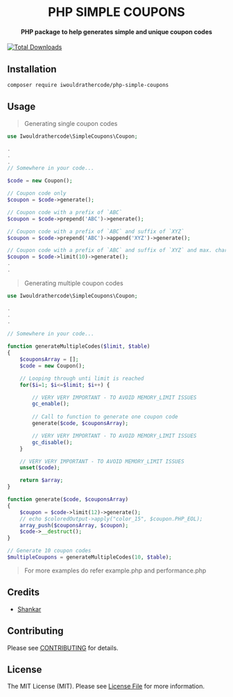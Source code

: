 <h1 align="center">
  PHP SIMPLE COUPONS
  <br>
</h1>
<h4 align="center">
    PHP package to help generates simple and unique coupon codes
</h4>

[![Total Downloads](https://img.shields.io/packagist/dt/iwouldrathercode/php-simple-coupons.svg?style=flat-square)](https://packagist.org/packages/iwouldrathercode/php-simple-coupons)

## Installation
```bash
composer require iwouldrathercode/php-simple-coupons
```

## Usage

> Generating single coupon codes
```php
use Iwouldrathercode\SimpleCoupons\Coupon;

.
.
.
// Somewhere in your code...

$code = new Coupon();

// Coupon code only
$coupon = $code->generate();

// Coupon code with a prefix of `ABC`
$coupon = $code->prepend('ABC')->generate();

// Coupon code with a prefix of `ABC` and suffix of `XYZ`
$coupon = $code->prepend('ABC')->append('XYZ')->generate();

// Coupon code with a prefix of `ABC` and suffix of `XYZ` and max. char. length as - 10
$coupon = $code->limit(10)->generate();
.
.
```

> Generating multiple coupon codes
```php
use Iwouldrathercode\SimpleCoupons\Coupon;

.
.
.

// Somewhere in your code...

function generateMultipleCodes($limit, $table)
{
    $couponsArray = [];
    $code = new Coupon();

    // Looping through unti limit is reached
    for($i=1; $i<=$limit; $i++) {

        // VERY VERY IMPORTANT - TO AVOID MEMORY_LIMIT ISSUES
        gc_enable(); 
        
        // Call to function to generate one coupon code
        generate($code, $couponsArray);

        // VERY VERY IMPORTANT - TO AVOID MEMORY_LIMIT ISSUES
        gc_disable();
    }

    // VERY VERY IMPORTANT - TO AVOID MEMORY_LIMIT ISSUES
    unset($code);

    return $array;
}

function generate($code, $couponsArray)
{
    $coupon = $code->limit(12)->generate();
    // echo $coloredOutput->apply("color_15", $coupon.PHP_EOL);
    array_push($couponsArray, $coupon);
    $code->__destruct();
}

// Generate 10 coupon codes
$multipleCoupons = generateMultipleCodes(10, $table);

```
> For more examples do refer example.php and performance.php

## Credits

- [Shankar](https://github.com/psgganesh)

## Contributing

Please see [CONTRIBUTING](CONTRIBUTING.md) for details.

## License

The MIT License (MIT). Please see [License File](LICENSE.md) for more information.